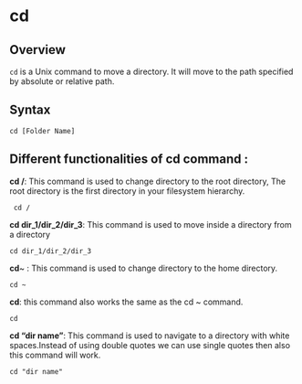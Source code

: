 # cd

## Overview
`cd` is a Unix command to move a directory. It will move to the path specified by absolute or relative path.

## Syntax
```
cd [Folder Name]
```
## Different functionalities of cd command : 

**cd /**: This command is used to change directory to the root directory, The root directory is the first directory in your filesystem hierarchy. 
 ``` 
  cd /
 ```
 
**cd dir_1/dir_2/dir_3**: This command is used to move inside a directory from a directory 
 
 ```
 cd dir_1/dir_2/dir_3
 ```
 
__cd__~ : This command is used to change directory to the home directory. 
 ```
 cd ~
 ```
 
**cd**: this command also works the same as the cd ~ command. 
 ```
 cd
 ```
 
**cd “dir name”**: This command is used to navigate to a directory with white spaces.Instead of using double quotes we can use single quotes then also this command will work.

```
cd "dir name"
```
